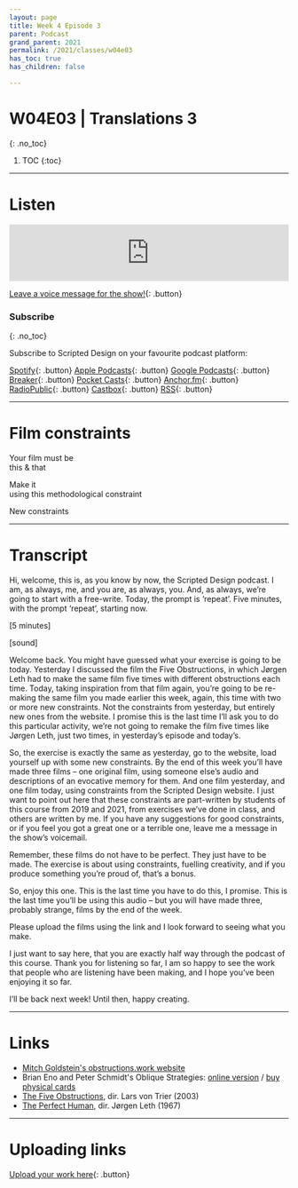 ```yaml
---
layout: page
title: Week 4 Episode 3
parent: Podcast
grand_parent: 2021
permalink: /2021/classes/w04e03
has_toc: true
has_children: false

---
```


# W04E03 | Translations 3
{: .no_toc}

1. TOC
{:toc}


---

# Listen

<iframe src="https://anchor.fm/scripteddesign/embed/episodes/S02-W04-E03-Scripted-Design--Week-4-Episode-3-e195a8s" height="102px" width="100%" frameborder="0" scrolling="no"></iframe>

<br>

[Leave a voice message for the show!](https://anchor.fm/scripteddesign/message){: .button}

### Subscribe
{: .no_toc}

Subscribe to Scripted Design on your favourite podcast platform:

[Spotify](https://open.spotify.com/show/3sYD3KyPJXnIHUY2m2uFcy){: .button} [Apple Podcasts](https://podcasts.apple.com/nl/podcast/scripted-design/id1533696064?l=en){: .button} [Google Podcasts](https://www.google.com/podcasts?feed=aHR0cHM6Ly9hbmNob3IuZm0vcy8zN2QzMjZjNC9wb2RjYXN0L3Jzcw==){: .button} [Breaker](https://breaker.audio/scripted-design){: .button} [Pocket Casts](https://pca.st/h40ivs5f){: .button} [Anchor.fm](https://anchor.fm/scripteddesign){: .button} [RadioPublic](https://radiopublic.com/scripted-design-WaxpdP){: .button} [Castbox](https://castbox.fm/channel/Scripted-Design-id3371338){: .button} [RSS](https://anchor.fm/s/37d326c4/podcast/rss){: .button}

---

# Film constraints

<p class="centred">Your film must be <br><span id="adj1" class="emphasis">this</span> & <span id="adj2" class="emphasis">that</span></p>

<p class="centred">Make it <br><span id="makeit" class="emphasis">using this methodological constraint</span></p>

<a onclick="newConstraints()" class="button">New constraints</a>

<script type="text/javascript">
 var adjective = ["abrasive", "abrupt", "adorable", "advantageous", "afraid", "aggressive", "agoraphobic", "agreeable", "alluring", "ambitious", "amiable", "amoral", "ample", "amused", "angelic", "angry", "annoyed", "aquatic", "aromatic", "ashamed", "aspiring", "astronomical", "attractive", "average", "awful", "awkward", "bad taste", "balanced", "bawdy", "beautiful", "bewildered", "biographical", "bitter", "bizarre", "blaring", "blobby", "bloody", "blue", "blurry", "boring", "bountiful", "brainy", "brave", "breathless", "breezy", "brief", "bright", "broad", "broken", "bumpy", "busy", "callous", "calm", "calm", "calming", "careful", "cautious", "charming", "cheerful", "cheerful", "chilly", "chubby", "chubby", "circular", "clean", "clear", "clever", "cloudy", "clumsy", "cold", "colorful", "combative", "comfortable", "common", "complete", "concerned", "confident", "confused", "considerable", "cool", "cooperative", "copious", "countless", "courageous", "cowardly", "crabby", "cracked", "crazy", "credible", "creepy", "crooked", "cross", "cruel", "crushed", "crusty", "cuddly", "cumbersome", "curious", "curly", "curved", "cute", "cylindrical", "daily", "damp", "dangerous", "dead", "deafening", "debonair", "deep", "deep", "defeated", "defeated", "defiant", "delightful", "depressed", "determined", "different", "diligent", "dirty", "disastrous", "disgusting", "dismissive", "distinct", "distorted", "disturbed", "doubtful", "drab", "dry", "dull", "dusty", "each", "eager", "early", "elated", "elegant", "elementary", "embarrassing", "enchanting", "energetic", "energetic", "enough", "enraged", "enthusiastic", "envious", "erratic", "eternal", "every", "evil", "evil", "exciting", "exhausting", "exuberant", "faithful", "famous", "fancy", "fantastic", "fast", "fearless", "fertile", "few", "fierce", "filthy", "fine", "flaky", "flat", "fluffy", "foolish", "fragile", "frank", "frantic", "freezing", "friendly", "frightening", "full", "functional", "funny", "furious", "future", "futuristic", "fuzzy", "generous", "gentle", "giant", "gifted", "gigantic", "glamorous", "gleaming", "glib", "globular", "glorious", "glossy", "good", "graceful", "grainy", "greasy", "great", "grieving", "grotesque", "groundless", "grumpy", "gusty", "gutless", "handsome", "happy", "hard", "hard", "harmful", "healthy", "heavy", "heinous", "helpful", "helpless", "hesitant", "high", "high-pitched", "hilarious", "hissing", "historical", "hoarse", "hollow", "homely", "honest", "horrible", "hot", "huge", "hungry", "hushed", "hysterical", "icy", "illegal", "illegible", "immense", "immoral", "impassioned", "imperfect", "impossible", "indignant", "innocent", "inquisitive", "interior", "internal", "inventive", "irate", "irregular", "itchy", "jaunty", "jazzy", "jealous", "jolly", "juicy", "jumbo", "juvenile", "kind", "large", "large", "late", "lazy", "legal", "light", "limited", "little", "little", "lively", "logical", "lonely", "long", "long", "loose", "loud", "loud", "lovely", "low", "lucky", "macho", "mad", "magnificent", "main", "majestic", "mammoth", "manic", "manly", "many", "massive", "measly", "measured", "melodic", "melted", "mere", "miniature", "minor", "moaning", "modern", "modern", "muffled", "multiple", "murky", "mushy", "mute", "myriad", "mysterious", "narrow", "nasty", "naughty", "nervous", "noisy", "numerous", "nutritious", "obedient", "obnoxious", "obsolete", "odd", "old", "old", "old-fashioned", "old-fashioned", "one", "open", "optimal", "orange", "organic", "outrageous", "outstanding", "oval", "overexposed", "painful", "paltry", "panicky", "perfect", "perky", "persuasive", "petite", "pink", "pixellated", "plain", "pleasant", "plentiful", "poised", "poor", "powerful", "premium", "pretty", "pretty", "prickly", "profuse", "proud", "puffy", "puny", "purple", "purring", "puzzled", "quaint", "quick", "quiet", "quiet", "quirky", "quirky", "quizzical", "rainy", "rapid", "raspy", "real", "redundant", "regular", "relieved", "remarkable", "repulsive", "resonant", "restless", "retro", "rich", "righteous", "ritzy", "romantic", "rotund", "rough", "round", "ruddy", "rundown", "rustic", "ruthless", "sad", "sassy", "scary", "scrawny", "screeching", "secretive", "sedate", "selfish", "several", "shaggy", "shaky", "sharp", "shiny", "short", "short", "shrill", "shy", "silent", "silky", "silly", "simple", "sizable", "skinny", "skinny", "sleepy", "slick", "slimy", "slippery", "sloppy", "slow", "slow", "small", "smiling", "smooth", "soft", "soft", "solid", "somber", "some", "sparkling", "sparse", "speed", "speedy", "splendid", "spotless", "square", "squeaking", "squealing", "steep", "sticky", "stingy", "straight", "strange", "stupid", "substantial", "successful", "super", "superlative", "swanky", "swift", "tacky", "tall", "tall", "tame", "tangible", "tawdry", "tedious", "teeming", "teeny", "ten", "tender", "tense", "terrible", "terrific", "testy", "thankful", "thin", "thin", "thoughtful", "thoughtless", "thundering", "tight", "tiny", "tired", "triangular", "tricky", "troubled", "ugly", "ugly", "unattractive", "unbecoming", "uncovered", "uneven", "uninterested", "unpredictable", "unsightly", "unusual", "upset", "vague", "vast", "verdant", "very", "vivacious", "voiceless", "wacky", "waiting", "wandering", "warm", "warm", "watery", "weak", "weary", "weird", "wet", "whispering", "wholesale", "wicked", "wide", "wild", "wild", "wiry", "womanly", "wooden", "worried", "worried", "worse", "wrong", "wry", "young", "zaftig", "zany", "zealous", "dirty", "loud", "rough", "dope", "shitty", "sour", "mediocre", "silly", "spicy", "mad", "adventurous", "awful", "massive", "kind", "bold", "free", "dizzy", "majestic", "foolish", "ugly", "pink", "fluffy", "short", "fast", "cheesy", "furious", "simple", "ripped", "fancy", "amazing", "aggressive", "historical", "tasty", "plain", "stubborn", "patient", "horrendous", "stunning", "velvety", "gorgeous", "charming", "extravagent", "fascinating", "juicy", "energetic", "sensual", "glitchy", "overwhelming", "cool", "embarassing", "noir", "sexy", "hypnotic"];
  var makeit = ["asymmetrically", "backwards", "carelessly", "containing as little as possible", "by focusing on the pauses", "by focusing on the details", "in a bathroom", "in a kitchen", "in one unbroken shot", "in slow motion", "in the sky", "on the stairs", "outside", "over your shoulder", "sideways", "symmetrically", "to a beat", "under a table", "underwater", "upside down", "using both hands", "using timelapse", "with fire", "with your feet", "without looking", "like cowboy bebop", "empty", "strange", "in a way that makes you feel angry", "like a box of chocolates", "while dancing", "on the floor", "with your eyes closed", "in the rain", "from a frog's perspective", "with a fixed camera", "non-linear", "perfectly", "rhythmically", "using scissors", "in the sunlight", "whilst talking on the phone", "in a public place", "in the dark", "by ignoring the details", "by throwing the rules out of the window", "before you sleep", "while cooking lunch", "in under 5 minutes", "from a child's perspective", "in one take", "virtually", "look like you are swimming", "counter-intuitively", "by doing everything you've been told is wrong", "between other things", "by grouping elements", "from offcuts", "logically", "illogically", "with the end first", "starting at the middle", "with your mouth open the whole time", "completely and utterly fake", "arhythmically", "to a walking pace", "by embracing every cliche"];

  function newConstraints(){
    var adj1 = adjective[Math.floor(Math.random() * adjective.length)];
    var adj2 = adjective[Math.floor(Math.random() * adjective.length)];
    var method = makeit[Math.floor(Math.random() * makeit.length)];
    document.getElementById('adj1').innerHTML = adj1; document.getElementById('adj2').innerHTML = adj2; document.getElementById('makeit').innerHTML = method;
  }
  newConstraints();
</script>


---

# Transcript

Hi, welcome, this is, as you know by now, the Scripted Design podcast. I am, as always, me, and you are, as always, you. And, as always, we’re going to start with a free-write. Today, the prompt is ‘repeat’. Five minutes, with the prompt ‘repeat’, starting now.

[5 minutes]

[sound]

Welcome back. You might have guessed what your exercise is going to be today. Yesterday I discussed the film the Five Obstructions, in which Jørgen Leth had to make the same film five times with different obstructions each time. Today, taking inspiration from that film again, you’re going to be re-making the same film you made earlier this week, again, this time with two or more new constraints. Not the constraints from yesterday, but entirely new ones from the website. I promise this is the last time I’ll ask you to do this particular activity, we’re not going to remake the film five times like Jørgen Leth, just two times, in yesterday’s episode and today’s.

So, the exercise is exactly the same as yesterday, go to the website, load yourself up with some new constraints. By the end of this week you’ll have made three films – one original film, using someone else’s audio and descriptions of an evocative memory for them. And one film yesterday, and one film today, using constraints from the Scripted Design website. I just want to point out here that these constraints are part-written by students of this course from 2019 and 2021, from exercises we’ve done in class, and others are written by me. If you have any suggestions for good constraints, or if you feel you got a great one or a terrible one, leave me a message in the show’s voicemail.

Remember, these films do not have to be perfect. They just have to be made. The exercise is about using constraints, fuelling creativity, and if you produce something you’re proud of, that’s a bonus.

So, enjoy this one. This is the last time you have to do this, I promise. This is the last time you’ll be using this audio – but you will have made three, probably strange, films by the end of the week.

Please upload the films using the link and I look forward to seeing what you make.

I just want to say here, that you are exactly half way through the podcast of this course. Thank you for listening so far, I am so happy to see the work that people who are listening have been making, and I hope you’ve been enjoying it so far.

I’ll be back next week! Until then, happy creating.


---

# Links

- [Mitch Goldstein's obstructions.work website](https://obstructions.work)
- Brian Eno and Peter Schmidt's Oblique Strategies: [online version](http://stoney.sb.org/eno/oblique.html) / [buy physical cards](https://www.enoshop.co.uk/product/oblique-strategies.html)
- [The Five Obstructions](https://en.wikipedia.org/wiki/The_Five_Obstructions), dir. Lars von Trier (2003)
- [The Perfect Human](https://www.youtube.com/watch?v=W9kls6bMkRo&feature=youtu.be), dir. Jørgen Leth (1967)


---

# Uploading links

[Upload your work here](https://forms.gle/JoqdVZpcM3bRNowJ7){: .button}
